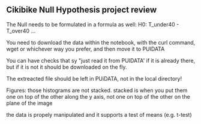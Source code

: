 ## Cikibike Null Hypothesis project review
The Null needs to be formulated in a formula as well:
H0: T_under40  - T_over40 ...

You need to download the data within the notebook, with the curl command, wget or whichever way you prefer, and then move it to PUIDATA

You can have checks that sy "just read it from PUIDATA' if it is already there, but if it is not it should be downloaded on the fly.

The extreacted file should be left in PUiDATA, not in the local directory!

Figures: those histograms are not stacked. stacked is when you put them one on top of the other along the y axis, not one on top of the other on the plane of the image

the data is propely manipulated and it supports a test of means (e.g. t-test)
